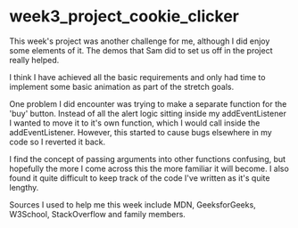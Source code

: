 # week3_project_cookie_clicker

This week's project was another challenge for me, although I did enjoy some elements of it. The demos that Sam did to set us off in the project really helped.

I think I have achieved all the basic requirements and only had time to implement some basic animation as part of the stretch goals.

One problem I did encounter was trying to make a separate function for the 'buy' button. Instead of all the alert logic sitting inside my addEventListener I wanted to move it to it's own function, which I would call inside the addEventListener. However, this started to cause bugs elsewhere in my code so I reverted it back.

I find the concept of passing arguments into other functions confusing, but hopefully the more I come across this the more familiar it will become. I also found it quite difficult to keep track of the code I've written as it's quite lengthy.

Sources I used to help me this week include MDN, GeeksforGeeks, W3School, StackOverflow and family members.

